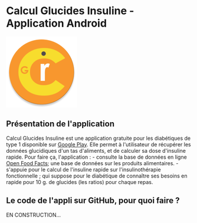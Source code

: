# Calcul Glucides Insuline - Application Android
![Logo](./app/src/main/res/mipmap-xxxhdpi/ic_cgi_round.png  "Calcul Glucides Insuline")

## Présentation de l'application
Calcul Glucides Insuline est une application gratuite pour les diabétiques de type 1 disponible sur [Google Play](https://play.google.com/store/apps/details?id=com.calculglucidesinsuline).
Elle permet à l'utilisateur de récupérer les données glucidiques d'un tas d'aliments, et de calculer sa dose d'insuline rapide.
Pour faire ça, l'application :
	- consulte la base de données en ligne [Open Food Facts](https://fr.openfoodfacts.org/); une base de données sur les produits alimentaires.
	- s'appuie pour le calcul de l'insuline rapide sur l'insulinothérapie fonctionnelle ; qui suppose pour le diabétique de connaître ses besoins en rapide pour 10 g. de glucides (les ratios) pour chaque repas.
	
## Le code de l'appli sur GitHub, pour quoi faire ?
EN CONSTRUCTION...